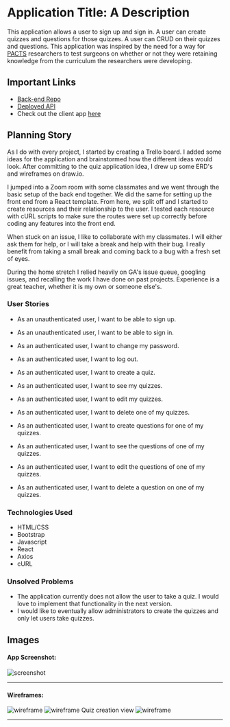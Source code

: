 # Application Title: A Description

This application allows a user to sign up and sign in. A user can create quizzes and questions for those quizzes. A user can CRUD on their quizzes and questions. This application was inspired by the need for a way for [PACTS](http://csph.brighamandwomens.org/cultural-dexterity-nih-r01-awarded/) researchers to test surgeons on whether or not they were retaining knowledge from the curriculum the researchers were developing.

## Important Links

- [Back-end Repo](https://github.com/Danpowers24/Capstone-api)
- [Deployed API](https://git.heroku.com/shielded-ridge-23072.git)
- Check out the client app [here](https://danpowers24.github.io/Capstone-client/)

## Planning Story

As I do with every project, I started by creating a Trello board. I added some ideas for the application and brainstormed how the different ideas would look. After committing to the quiz application idea, I drew up some ERD's and wireframes on draw.io.

I jumped into a Zoom room with some classmates and we went through the basic setup of the back end together. We did the same for setting up the front end from a React template. From here, we split off and I started to create resources and their relationship to the user. I tested each resource with cURL scripts to make sure the routes were set up correctly before coding any features into the front end.

When stuck on an issue, I like to collaborate with my classmates. I will either ask them for help, or I will take a break and help with their bug. I really benefit from taking a small break and coming back to a bug with a fresh set of eyes.

During the home stretch I relied heavily on GA's issue queue, googling issues, and recalling the work I have done on past projects. Experience is a great teacher, whether it is my own or someone else's.

### User Stories

- As an unauthenticated user, I want to be able to sign up.
- As an unauthenticated user, I want to be able to sign in.
- As an authenticated user, I want to change my password.
- As an authenticated user, I want to log out.

- As an authenticated user, I want to create a quiz.
- As an authenticated user, I want to see my quizzes.
- As an authenticated user, I want to edit my quizzes.
- As an authenticated user, I want to delete one of my quizzes.

- As an authenticated user, I want to create questions for one of my quizzes.
- As an authenticated user, I want to see the questions of one of my quizzes.
- As an authenticated user, I want to edit the questions of one of my quizzes.
- As an authenticated user, I want to delete a question on one of my quizzes.


### Technologies Used

- HTML/CSS
- Bootstrap
- Javascript
- React
- Axios
- cURL

### Unsolved Problems

- The application currently does not allow the user to take a quiz. I would love to implement that functionality in the next version.
- I would like to eventually allow administrators to create the quizzes and only let users take quizzes.

## Images

#### App Screenshot:
![screenshot](https://i.imgur.com/SBqXUCt.png)

---

#### Wireframes:
![wireframe](https://i.imgur.com/nBLSJCD.png)
![wireframe](https://i.imgur.com/37bLMwd.png)
Quiz creation view
![wireframe](https://i.imgur.com/Os9ntYv.png)

---
